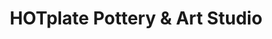 ---
title: "HOTplate Pottery & Art Studio"
url: /marquette/hotplate-pottery-und-art-studio/
shop: Töpferei
---
